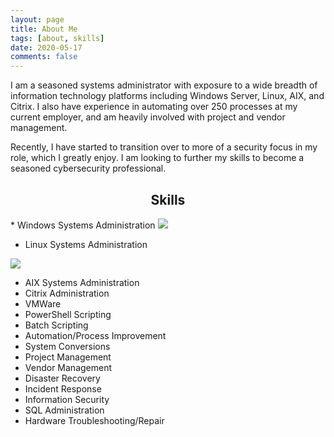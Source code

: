 ```yaml
---
layout: page
title: About Me
tags: [about, skills]
date: 2020-05-17
comments: false
---
```

I am a seasoned systems administrator with exposure to a wide breadth of information technology platforms including Windows Server, Linux, AIX, and Citrix. I also have experience in automating over 250 processes at my current employer, and am heavily involved with project and vendor management.

Recently, I have started to transition over to more of a security focus in my role, which I greatly enjoy. I am looking to further my skills to become a seasoned cybersecurity professional.

## <center>Skills</center>

<section>
<div class="col">
* Windows Systems Administration

<img src="https://progress-bar.dev/80/?width=350">

* Linux Systems Administration

<img src="https://progress-bar.dev/90/?width=350">

* AIX Systems Administration
* Citrix Administration
* VMWare
* PowerShell Scripting
* Batch Scripting
* Automation/Process Improvement
* System Conversions
* Project Management
* Vendor Management
* Disaster Recovery
* Incident Response
* Information Security
* SQL Administration
* Hardware Troubleshooting/Repair

</div>
</section>


